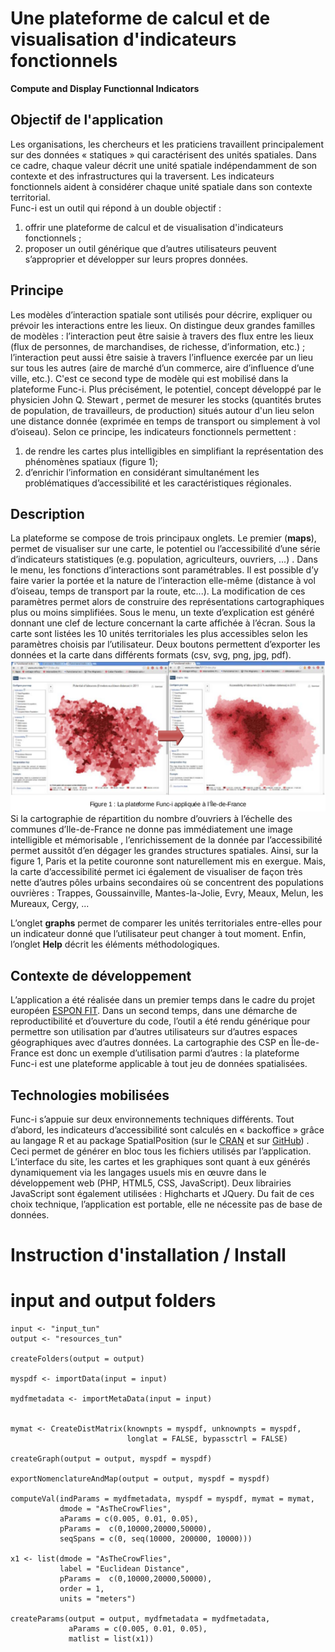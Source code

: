 # Une plateforme de calcul et de visualisation d'indicateurs fonctionnels 
**Compute and Display Functionnal Indicators**


## Objectif de l'application  
Les organisations, les chercheurs et les praticiens travaillent principalement sur des données « statiques »
qui caractérisent des unités spatiales. Dans ce cadre, chaque valeur décrit une unité spatiale
indépendamment de son contexte et des infrastructures qui la traversent. Les indicateurs fonctionnels aident
à considérer chaque unité spatiale dans son contexte territorial.  
Func-i est un outil qui répond à un double objectif :  
1. offrir une plateforme de calcul et de visualisation d'indicateurs fonctionnels ;  
2. proposer un outil générique que d’autres utilisateurs peuvent s’approprier et développer sur leurs
propres données.  

## Principe
Les modèles d’interaction spatiale sont utilisés pour décrire, expliquer ou prévoir les interactions entre les
lieux. On distingue deux grandes familles de modèles : l’interaction peut être saisie à travers des flux entre
les lieux (flux de personnes, de marchandises, de richesse, d’information, etc.) ; l’interaction peut aussi être
saisie à travers l’influence exercée par un lieu sur tous les autres (aire de marché d’un commerce, aire
d’influence d’une ville, etc.). C'est ce second type de modèle qui est mobilisé dans la plateforme Func-i. Plus
précisément, le potentiel, concept développé par le physicien John Q. Stewart , permet de mesurer les
stocks (quantités brutes de population, de travailleurs, de production) situés autour d'un lieu selon une
distance donnée (exprimée en temps de transport ou simplement à vol d’oiseau).
Selon ce principe, les indicateurs fonctionnels permettent :  
1. de rendre les cartes plus intelligibles en simplifiant la représentation des phénomènes spatiaux (figure 1);  
2. d’enrichir l’information en considérant simultanément les problématiques d’accessibilité et les
caractéristiques régionales.  

## Description
La plateforme se compose de trois principaux onglets. Le premier (**maps**), permet de visualiser sur une
carte, le potentiel ou l’accessibilité d’une série d’indicateurs statistiques (e.g. population, agriculteurs,
ouvriers, ...) . Dans le menu, les fonctions d’interactions sont paramétrables. Il est possible d’y faire varier la
portée et la nature de l’interaction elle-même (distance à vol d’oiseau, temps de transport par la route,
etc...). La modification de ces paramètres permet alors de construire des représentations cartographiques
plus ou moins simplifiées. Sous le menu, un texte d’explication est généré donnant une clef de lecture
concernant la carte affichée à l’écran. Sous la carte sont listées les 10 unités territoriales les plus
accessibles selon les paramètres choisis par l’utilisateur. Deux boutons permettent d’exporter les données et
la carte dans différents formats (csv, svg, png, jpg, pdf).  
![figure1](img/fig1.png)  
Si la cartographie de répartition du nombre d’ouvriers à l’échelle des communes d’Ile-de-France ne donne
pas immédiatement une image intelligible et mémorisable , l’enrichissement de la donnée par l’accessibilité
permet aussitôt d’en dégager les grandes structures spatiales. Ainsi, sur la figure 1, Paris et la petite
couronne sont naturellement mis en exergue. Mais, la carte d’accessibilité permet ici également de visualiser
de façon très nette d’autres pôles urbains secondaires où se concentrent des populations ouvrières :
Trappes, Goussainville, Mantes-la-Jolie, Evry, Meaux, Melun, les Mureaux, Cergy, ...  

L’onglet **graphs** permet de comparer les unités territoriales entre-elles pour un indicateur donné que
l’utilisateur peut changer à tout moment. Enfin, l’onglet **Help** décrit les éléments méthodologiques.

## Contexte de développement
L’application a été réalisée dans un premier temps dans le cadre du projet européen [ESPON FIT](http://fit.espon.eu/). Dans un second temps, dans une démarche de reproductibilité et d’ouverture du code,
l’outil a été rendu générique pour permettre son utilisation par d’autres utilisateurs sur d’autres espaces
géographiques avec d’autres données. 
La cartographie des CSP en Île-de-France est donc un
exemple d’utilisation parmi d’autres : la plateforme Func-i est une plateforme applicable à tout jeu de
données spatialisées.

## Technologies mobilisées
Func-i s’appuie sur deux environnements techniques différents. Tout d’abord, les indicateurs d’accessibilité
sont calculés en « backoffice » grâce au langage R et au package SpatialPosition (sur le [CRAN](https://cran.r-project.org/web/packages/SpatialPosition/) et sur [GitHub](Groupe-ElementR/SpatialPosition
)) . Ceci permet de générer
en bloc tous les fichiers utilisés par l’application. L’interface du site, les cartes et les graphiques sont quant à
eux générés dynamiquement via les langages usuels mis en œuvre dans le développement web (PHP,
HTML5, CSS, JavaScript). Deux librairies JavaScript sont également utilisées : Highcharts et JQuery. Du
fait de ces choix technique, l’application est portable, elle ne nécessite pas de base de données.




# Instruction d'installation / Install 

# input and output folders
```{r}
input <- "input_tun"
output <- "resources_tun"

createFolders(output = output)

myspdf <- importData(input = input)

mydfmetadata <- importMetaData(input = input)


mymat <- CreateDistMatrix(knownpts = myspdf, unknownpts = myspdf,
                          longlat = FALSE, bypassctrl = FALSE)

createGraph(output = output, myspdf = myspdf)

exportNomenclatureAndMap(output = output, myspdf = myspdf)

computeVal(indParams = mydfmetadata, myspdf = myspdf, mymat = mymat,
           dmode = "AsTheCrowFlies",
           aParams = c(0.005, 0.01, 0.05),
           pParams =  c(0,10000,20000,50000),
           seqSpans = c(0, seq(10000, 200000, 10000)))

x1 <- list(dmode = "AsTheCrowFlies", 
           label = "Euclidean Distance",
           pParams =  c(0,10000,20000,50000), 
           order = 1,
           units = "meters")

createParams(output = output, mydfmetadata = mydfmetadata,
             aParams = c(0.005, 0.01, 0.05),
             matlist = list(x1))
```


